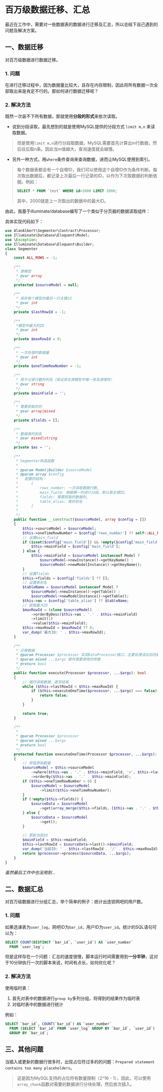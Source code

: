 # 百万级数据迁移、汇总

最近在工作中，需要对一些数据表的数据进行迁移及汇总，所以总结下自己遇到的问题及解决方案。

<!-- more -->

## 一、数据迁移

对百万级数据进行数据迁移。

### 1. 问题

在进行迁移过程中，因为数据量比较大，且存在内存限制，因此将所有数据一次全部取出来是肯定不行的。那如何进行数据迁移呢？

### 2. 解决方法

既然一次装不下所有数据，那就使用**分段的形式**来依次读取。

* 说到分段读取，最先想到的就是使用MySQL提供的分段方式 `limit m,n` 来读取数据。

> 但是使用`limit m,n`进行分段取数据，MySQL需要首先计算出m行数据，然后往后取n条。因此当m值越大，查询速度就会越慢。

* 另外一种方式，用`where`条件查询来查询数据，进而让MySQL使用到索引。

> 每个数据表都会有一个自增ID，我们可以使用这个自增ID作为条件判断。每次取出数据后，都记录上次最后一行记录的ID，以作为下次取数据的判断依据。例如：
> 
> ```sql
> SELECT * FROM `test` WHERE id>2000 LIMIT 1000;
> ```
> 
> 其中，2000就是上一次取出的数据中的最大ID。

由此，我基于illuminate/database编写了一个类似于分页器的数据读取组件：

具体实现代码如下：

```php
use AlanAlbert\Segmenter\Contract\Processor;
use Illuminate\Database\Eloquent\Model;
use \Exception;
use Illuminate\Database\Eloquent\Builder;
class Segmenter
{
    const ALL_ROWS = -1;
    
    /**
     * 源模型
     * @var array
     */
    protected $sourceModel = null;
    
    /**
     * 保存每个模型的最后一行主键id
     * @var int
     */
    private $lastRowId = -1;
    
    /**
     *模型中最大的ID
     * @var int
     */
    private $maxRowId = 0;
    
    /**
     * 一次处理的数据量
     * @var int
     */
    private $oneTimeRowNumber = -1;
    
    /**
     * 用于记录行数的列名（保证其在源模型中唯一性及递增性）
     * @var string
     */
    private $mainField = '';
    
    /**
     * 需要获取的列
     * @var array|mixed
     */
    private $fields = [];
    
    /**
     * 数据表的别名
     * @var mixed|string
     */
    private $as = '';
    
    /**
     * Segmenter构造函数
     *
     * @param Model|Builder $sourceModel
     * @param array $config
     *   配置的结构：
     *      [
     *          rows_number: 一次读取数据行数,
     *          main_field: 根据哪一列进行分段，默认取主键ID,
     *          fields: 需要获取的数据列,
     *          table_alias: 表的别名
     *      ]
     * 
     */
    public function __construct($sourceModel, array $config = [])
    {
        $this->sourceModel = $sourceModel;
        $this->oneTimeRowNumber = $config['rows_number'] ?? self::ALL_ROWS;
        // 设置main_field
        if (isset($config['main_field']) && !empty($config['main_field'])) {
            $this->mainField = $config['main_field'];
        } else {
            $this->mainField = $sourceModel instanceof Model ?
                $sourceModel->newInstance()->getKeyName() : 
                $sourceModel->newModelInstance()->getKeyName();
        }
        // 设置fields
        $this->fields = $config['fields'] ?? [];
        // 设置表别名
        $tableName = $sourceModel instanceof Model ?
            $sourceModel->newInstance()->getTable() : 
            $sourceModel->newModelInstance()->getTable();
        $this->as = $config['table_alias'] ?? $tableName;
        // 获取最大ID
        $maxRowId = (clone $sourceModel)
            ->orderByDesc($this->as . '.' . $this->mainField)
            ->limit(1)
            ->value($this->mainField);
        $this->maxRowId = $maxRowId ?? 0;
        var_dump('最大ID: ' . $this->maxRowId);
    }
    
    /**
     * 迁移数据
     * @param Processor $processor 实现DataProcessor接口，主要处理读出后的数据
     * @param mixed ...$args 额外需要使用的参数
     * @return bool
     */
    public function execute(Processor $processor, ...$args): bool
    {
        // 循环读取数据，直至结尾
        while ($this->lastRowId < $this->maxRowId) {
            if ($this->executeOneTime($processor, ...$args) === false) {
                return false;
            }
        }
    
        return true;
    }
    
    /**
     * 
     * @param Processor $processor
     * @param mixed ...$args
     * @return bool
     */
    protected function executeOneTime(Processor $processor, ...$args): bool
    {
        // 获取原始数据
        $sourceModel = $this->sourceModel
            ->where($this->as . '.' . $this->mainField, '>', $this->lastRowId)
            ->orderBy($this->as . '.' . $this->mainField);
        if ($this->oneTimeRowNumber > 0) {
            $sourceModel = $sourceModel
                ->limit($this->oneTimeRowNumber);
        }
        if (!empty($this->fields)) {
            $sourceData = $sourceModel
                ->get(array_merge($this->fields, [$this->as . '.' . $this->mainField]));
        } else {
            $sourceData = $sourceModel
                ->get();
        }
        
        // 更新当前ID
        $mainField = $this->mainField;
        $this->lastRowId = $sourceData->last()->$mainField;
        var_dump('当前ID: ' . $this->lastRowId . '/' . $this->maxRowId);
        return $processor->process($sourceData, ...$args);
    }
}
```

*虽然最后工作中也没用到...*

## 二、数据汇总

对百万级数据进行分组汇总，举个简单的例子：统计出连锁网吧的用户数。

### 1. 问题

如果选课表为`user_log`，网吧ID为`bar_id`，用户ID为`user_id`。统计的SQL语句可以为：

```SQL
SELECT COUNT(DISTINCT `bar_id`, `user_id`) AS `user_number` 
  FROM `user_log`;
```

但是这样存在一个问题：汇总的速度很慢，脚本运行时间需要用到**一分半钟**，这对于10分钟执行一次的脚本来说，时间有点长，如何优化呢？

### 2. 解决方法

使用临时表：

1. 首先对表中的数据进行`group by`多列分组，将得到的结果作为临时表
2. 对临时表中的数据进行统计

例如：

```sql
SELECT `bar_id`, COUNT(`bar_id`) AS `user_number`
  FROM (SELECT `bar_id` FROM `user_log` GROUP BY `bar_id`, `user_id`)
  GROUP BY `bar_id`;
```

## 三、其他问题

当插入或更新的数据行很多时，出现占位符过多的的问题：`Prepared statement contains too many placeholders`。

> 这是因为MySQL支持的占位符有数量限制（2^16 - 1），因此，可以使用`array_chunk`函数对需要的数据进行分块处理，然后依次插入。
